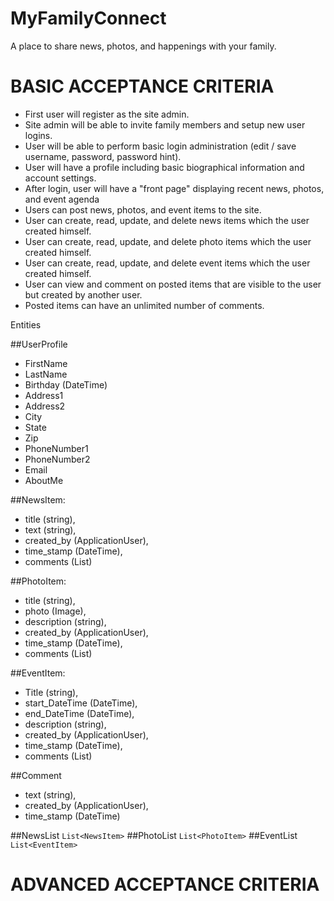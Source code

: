 # MyFamilyConnect
A place to share news, photos, and happenings with your family.

BASIC ACCEPTANCE CRITERIA
=========================
* First user will register as the site admin.
* Site admin will be able to invite family members and setup new user logins.
* User will be able to perform basic login administration (edit / save username, password, password hint).
* User will have a profile including basic biographical information and account settings.
* After login, user will have a "front page" displaying recent news, photos, and event agenda
* Users can post news, photos, and event items to the site.
* User can create, read, update, and delete news items which the user created himself.
* User can create, read, update, and delete photo items which the user created himself.
* User can create, read, update, and delete event items which the user created himself.
* User can view and comment on posted items that are visible to the user but created by another user.
* Posted items can have an unlimited number of comments.

Entities

##UserProfile
* FirstName
* LastName
* Birthday (DateTime)
* Address1
* Address2
* City
* State
* Zip
* PhoneNumber1
* PhoneNumber2
* Email
* AboutMe


##NewsItem: 
*	title (string), 
*	text (string), 
*	created_by (ApplicationUser), 
*	time_stamp (DateTime), 
*	comments (List<Comment>)

##PhotoItem:
*	title (string), 
*	photo (Image),
*	description (string), 
*	created_by (ApplicationUser), 
*	time_stamp (DateTime), 
*	comments (List<Comment>)

##EventItem:
*	Title (string),
*	start_DateTime (DateTime),
*	end_DateTime (DateTime),
*	description (string),
*	created_by (ApplicationUser),
*	time_stamp (DateTime),
*	comments (List<Comment>)

##Comment
*	text (string),
*	created_by (ApplicationUser),
*	time_stamp (DateTime)


##NewsList `List<NewsItem>`
##PhotoList `List<PhotoItem>`
##EventList `List<EventItem>`

ADVANCED ACCEPTANCE CRITERIA
============================

